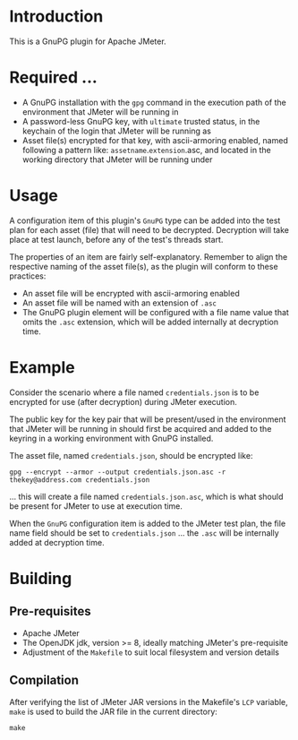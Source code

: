 # Introduction
This is a GnuPG plugin for Apache JMeter.

# Required ...
-	A GnuPG installation with the `gpg` command in the execution path of the
	environment that JMeter will be running in
-	A password-less GnuPG key, with `ultimate` trusted status, in the keychain
	of the login that JMeter will be running as
-	Asset file(s) encrypted for that key, with ascii-armoring enabled, named
	following a pattern like: `assetname`.`extension`.asc, and located in
	the working directory that JMeter will be running under

# Usage
A configuration item of this plugin's `GnuPG` type can be added into the test
plan for each asset (file) that will need to be decrypted.  Decryption will
take place at test launch, before any of the test's threads start.

The properties of an item are fairly self-explanatory.  Remember to align the
respective naming of the asset file(s), as the plugin will conform to these
practices:

-	An asset file will be encrypted with ascii-armoring enabled
-	An asset file will be named with an extension of `.asc`
-	The GnuPG plugin element will be configured with a file name value that
	omits the `.asc` extension, which will be added internally at decryption
	time.

# Example
Consider the scenario where a file named `credentials.json` is to be encrypted
for use (after decryption) during JMeter execution.

The public key for the key pair that will be present/used in the environment
that JMeter will be running in should first be acquired and added to the
keyring in a working environment with GnuPG installed.

The asset file, named `credentials.json`, should be encrypted like:
```
gpg --encrypt --armor --output credentials.json.asc -r thekey@address.com credentials.json
```

... this will create a file named `credentials.json.asc`, which is what should
be present for JMeter to use at execution time.

When the `GnuPG` configuration item is added to the JMeter test plan, the
file name field should be set to `credentials.json` ... the `.asc` will be
internally added at decryption time.

# Building

## Pre-requisites
-	Apache JMeter
-	The OpenJDK jdk, version >= 8, ideally matching JMeter's pre-requisite
-	Adjustment of the `Makefile` to suit local filesystem and version details

## Compilation
After verifying the list of JMeter JAR versions in the Makefile's `LCP`
variable, `make` is used to build the JAR file in the current directory:
```
make
```

